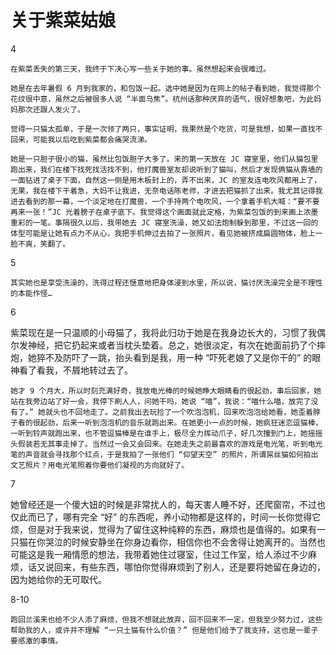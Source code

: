
# 关于紫菜姑娘


4

    在紫菜丢失的第三天，我终于下决心写一些关于她的事。虽然想起来会很难过。

    她是在去年暑假 6 月到我家的，和包饭一起。选中她是因为在网上的帖子看到她，我觉得那个花纹很中意，虽然之后被很多人说 “半面乌焦”。杭州话那种厌弃的语气，很好想象吧，为此妈妈那次还跟人发火了。

    觉得一只猫太孤单，于是一次领了两只，事实证明，我果然是个吃货，可是我想，如果一直找不回来，可能我以后吃到紫菜都会痛哭流涕。

    她是一只胆子很小的猫，虽然比包饭胆子大多了。来的第一天放在 JC 寝室里，他们从猫包里跑出来，我们在楼下找死找活找不到，他打魔兽室友却说听到了猫叫，然后才发现俩猫从靠墙的一面钻进了桌子下面，自然这一侧是用木板封上的，弄不出来，JC 的室友连电吹风都用上了，无果，我在楼下干着急，大妈不让我进，无奈电话陈老师，才进去把猫抓了出来。我尤其记得我进去看到的那一幕，一个淡定地在打魔兽，一个手持两个电吹风，一个拿着手机大喊：“要不要再来一张！”JC 光着膀子在桌子底下。我觉得这个画面就此定格，为紫菜包饭的到来画上浓墨重彩的一笔。事隔很久以后，我带她去 JC 寝室洗澡，她又如法炮制躲到那里，不过这一回的体型可能是让她有点力不从心，我把手机伸过去拍了一张照片，看见她被挤成扁圆物体，脸上一脸不爽，笑翻了。


5

    其实她也是享受洗澡的，洗得过程还惬意地把身体浸到水里，所以说，猫讨厌洗澡完全是不理性的本能作怪…

6

   紫菜现在是一只温顺的小母猫了，我将此归功于她是在我身边长大的，习惯了我偶尔发神经，把它扔起来或者当枕头垫着。总之，她很淡定，有次在她面前扔了个摔炮，她猝不及防吓了一跳，抬头看到是我，用一种 “吓死老娘了又是你干的” 的眼神看了看我，不屑地转过去了。

    她才 9 个月大，所以时刻充满好奇，我放电光棒的时候她睁大眼睛看的很起劲，事后回家，她站在我旁边站了好一会，我停下刷人人，问她干吗，她说 “喵”，我说：“喵什么喵，放完了没有了。” 她就头也不回地走了。之前我出去玩捡了一个吹泡泡机，回来吹泡泡给她看，她歪着脖子看的很起劲，后来一听到泡泡机的音乐就跑出来。在她更小一点的时候，她疯狂迷恋逗猫棒，一听到铃声就跑出来，也不管逗猫棒是在谁手上，极尽全力挥动爪子，好几次撞到门上，她摇摇头假装若无其事走掉了。当然过一会又会回来。在她走失之前最喜欢的游戏是电光笔，听到电光笔的声音就会寻找那个红点，于是我拍了一张他们 “仰望天空” 的照片，所谓屌丝猫如何拍出文艺照片？用电光笔照着你要他们凝视的方向就好了。

7

   她曾经还是一个傻大妞的时候是非常扰人的，每天害人睡不好，还爬窗帘，不过也仅此而已了，哪有完全 “好” 的东西呢，养小动物都是这样的，时间一长你觉得它烦，但是对于我来说，觉得为了留住这种纯粹的东西，麻烦也是值得的。如果有一只猫在你哭泣的时候安静坐在你身边看你，相信你也不会舍得让她离开的。当然也可能这是我一厢情愿的想法，我带着她住过寝室，住过工作室，给人添过不少麻烦，话又说回来，有些东西，哪怕你觉得麻烦到了别人，还是要将她留在身边的，因为她给你的无可取代。

   8-10

    跑回兰溪来也给不少人添了麻烦，但我不想就此放弃，回不回来不一定，但我至少努力过，这些帮助我的人，或许并不理解 “一只土猫有什么价值？” 但是他们给予了我支持，这也是一辈子要感激的事情。